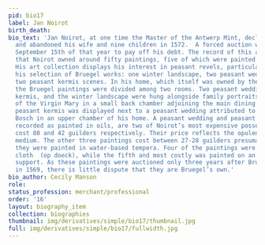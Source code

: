 ```yaml
---
pid: bio17
label: Jan Noirot
birth_death:
bio_text: 'Jan Noirot, at one time the Master of the Antwerp Mint, declared bankruptcy
  and abandoned his wife and nine children in 1572.  A forced auction was held on
  September 15th of that year to pay off his debt. The record of this auction reveals
  that Noirot owned around fifty paintings, five of which were painted by Pieter Bruegel.
  His art collection displays his interest in peasant revels, particularly clear in
  his selection of Bruegel works: one winter landscape, two peasant weddings, and
  two peasant kermis scenes. In his home, which itself was owned by the Antwerp Mint,
  the Bruegel paintings were divided among two rooms. Two peasant weddings, a peasant
  kermis, and the winter landscape were hung alongside family portraits and a painting
  of the Virgin Mary in a small back chamber adjoining the main dining room. The second
  peasant kermis was displayed next to a peasant wedding attributed to Hieronymous
  Bosch in an upper chamber of his home. A peasant wedding and peasant kermis, both
  recorded as painted in oils, are two of Noirot’s most expensive possessions; they
  cost 80 and 42 guilders respectively. Their price reflects the opulence of the oil
  medium. The other three paintings cost between 27-28 guilders presumably because
  they were painted in water-based tempera. Four of the paintings were painted on
  cloth  (op doeck), while the fifth and most costly was painted on an undesignated
  support. As these paintings were auctioned only three years after Bruegel’s death
  in 1569, there is little dispute that they are Bruegel’s own.'
bio_author: Cecily Manson
role:
status_profession: merchant/professional
order: '16'
layout: biography_item
collection: biographies
thumbnail: img/derivatives/simple/bio17/thumbnail.jpg
full: img/derivatives/simple/bio17/fullwidth.jpg
---
```

